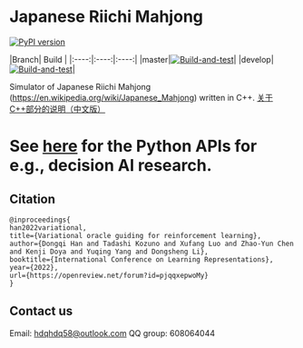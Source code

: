 
# Japanese Riichi Mahjong

[![PyPI version](https://badge.fury.io/py/pymahjong.svg)](https://badge.fury.io/py/pymahjong)

|Branch| Build |
|:----:|:----:|:----:|
|master|[![Build-and-test](https://github.com/Agony5757/mahjong/actions/workflows/build-and-test.yml/badge.svg?branch=master)](https://github.com/Agony5757/mahjong/actions/workflows/build-and-test.yml)|
|develop|[![Build-and-test](https://github.com/Agony5757/mahjong/actions/workflows/build-and-test.yml/badge.svg?branch=develop)](https://github.com/Agony5757/mahjong/actions/workflows/build-and-test.yml)|

Simulator of Japanese Riichi Mahjong (https://en.wikipedia.org/wiki/Japanese_Mahjong) written in C++. [关于C++部分的说明（中文版）](https://github.com/Agony5757/mahjong/blob/master/%E8%AF%BB%E6%88%91.md)


# See [here](https://github.com/Agony5757/mahjong/tree/master/pymahjong) for the Python APIs for e.g., decision AI research.


## Citation
```
@inproceedings{
han2022variational,
title={Variational oracle guiding for reinforcement learning},
author={Dongqi Han and Tadashi Kozuno and Xufang Luo and Zhao-Yun Chen and Kenji Doya and Yuqing Yang and Dongsheng Li},
booktitle={International Conference on Learning Representations},
year={2022},
url={https://openreview.net/forum?id=pjqqxepwoMy}
}
```

## Contact us

Email:    hdqhdq58@outlook.com
QQ group: 608064044
